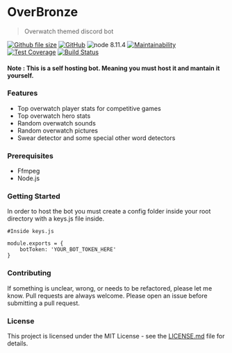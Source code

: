 # OverBronze

> Overwatch themed discord bot


[![Github file size](https://img.shields.io/github/size/webcaetano/craft/build/phaser-craft.min.js.svg)](https://github.com/pankaryp/OverBronze.git)
[![GitHub](https://img.shields.io/github/license/mashape/apistatus.svg)](https://github.com/pankaryp/OverBronze.git)
![node 8.11.4](https://img.shields.io/badge/node-8.11.4-brightgreen.svg)
[![Maintainability](https://api.codeclimate.com/v1/badges/17d350fd4657828cd497/maintainability)](https://codeclimate.com/github/pankaryp/OverBronze/maintainability)
[![Test Coverage](https://api.codeclimate.com/v1/badges/17d350fd4657828cd497/test_coverage)](https://codeclimate.com/github/pankaryp/OverBronze/test_coverage)
[![Build Status](https://travis-ci.org/pankaryp/OverBronze.svg?branch=master)](https://travis-ci.org/pankaryp/OverBronze)



#### Note : This is a self hosting bot. Meaning you must host it and mantain it yourself.

### Features

* Top overwatch player stats for competitive games
* Top overwatch hero stats 
* Random overwatch sounds
* Random overwatch pictures
* Swear detector and some special other word detectors

### Prerequisites

* Ffmpeg
* Node.js

### Getting Started
In order to host the bot you must create a config folder inside your root directory with a keys.js file inside.
```
#Inside keys.js

module.exports = {
    botToken: 'YOUR_BOT_TOKEN_HERE'
}
```

### Contributing

If something is unclear, wrong, or needs to be refactored, please let me know. Pull requests are always welcome. Please open an issue before submitting a pull request. 

### License

This project is licensed under the MIT License - see the [LICENSE.md](LICENSE.md) file for details.

